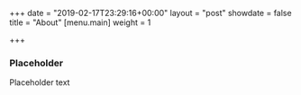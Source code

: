 +++
date = "2019-02-17T23:29:16+00:00"
layout = "post"
showdate = false
title = "About"
[menu.main]
weight = 1

+++
### Placeholder

Placeholder text